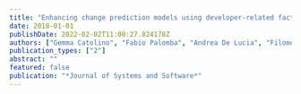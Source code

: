 ```yaml
---
title: "Enhancing change prediction models using developer-related factors"
date: 2018-01-01
publishDate: 2022-02-02T11:00:27.824178Z
authors: ["Gemma Catolino", "Fabio Palomba", "Andrea De Lucia", "Filomena Ferrucci", "Andy Zaidman"]
publication_types: ["2"]
abstract: ""
featured: false
publication: "*Journal of Systems and Software*"
---
```


